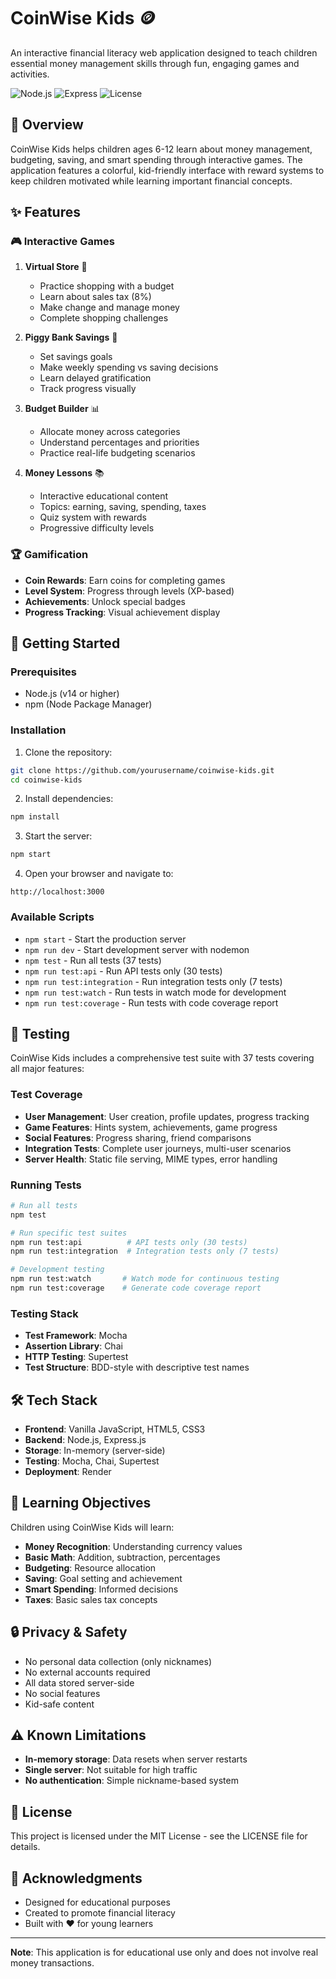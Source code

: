 # CoinWise Kids 🪙

An interactive financial literacy web application designed to teach children essential money management skills through fun, engaging games and activities.

![Node.js](https://img.shields.io/badge/Node.js-v14+-green)
![Express](https://img.shields.io/badge/Express-v4.18+-blue)
![License](https://img.shields.io/badge/License-MIT-yellow)

## 🎯 Overview

CoinWise Kids helps children ages 6-12 learn about money management, budgeting, saving, and smart spending through interactive games. The application features a colorful, kid-friendly interface with reward systems to keep children motivated while learning important financial concepts.

## ✨ Features

### 🎮 Interactive Games

1. **Virtual Store** 🛒
   - Practice shopping with a budget
   - Learn about sales tax (8%)
   - Make change and manage money
   - Complete shopping challenges

2. **Piggy Bank Savings** 🐷
   - Set savings goals
   - Make weekly spending vs saving decisions
   - Learn delayed gratification
   - Track progress visually

3. **Budget Builder** 📊
   - Allocate money across categories
   - Understand percentages and priorities
   - Practice real-life budgeting scenarios

4. **Money Lessons** 📚
   - Interactive educational content
   - Topics: earning, saving, spending, taxes
   - Quiz system with rewards
   - Progressive difficulty levels

### 🏆 Gamification

- **Coin Rewards**: Earn coins for completing games
- **Level System**: Progress through levels (XP-based)
- **Achievements**: Unlock special badges
- **Progress Tracking**: Visual achievement display

## 🚀 Getting Started

### Prerequisites

- Node.js (v14 or higher)
- npm (Node Package Manager)

### Installation

1. Clone the repository:
```bash
git clone https://github.com/yourusername/coinwise-kids.git
cd coinwise-kids
```

2. Install dependencies:
```bash
npm install
```

3. Start the server:
```bash
npm start
```

4. Open your browser and navigate to:
```
http://localhost:3000
```

### Available Scripts

- `npm start` - Start the production server
- `npm run dev` - Start development server with nodemon
- `npm test` - Run all tests (37 tests)
- `npm run test:api` - Run API tests only (30 tests)
- `npm run test:integration` - Run integration tests only (7 tests)
- `npm run test:watch` - Run tests in watch mode for development
- `npm run test:coverage` - Run tests with code coverage report

## 🧪 Testing

CoinWise Kids includes a comprehensive test suite with 37 tests covering all major features:

### Test Coverage

- **User Management**: User creation, profile updates, progress tracking
- **Game Features**: Hints system, achievements, game progress
- **Social Features**: Progress sharing, friend comparisons
- **Integration Tests**: Complete user journeys, multi-user scenarios
- **Server Health**: Static file serving, MIME types, error handling

### Running Tests

```bash
# Run all tests
npm test

# Run specific test suites
npm run test:api          # API tests only (30 tests)
npm run test:integration  # Integration tests only (7 tests)

# Development testing
npm run test:watch       # Watch mode for continuous testing
npm run test:coverage    # Generate code coverage report
```

### Testing Stack

- **Test Framework**: Mocha
- **Assertion Library**: Chai
- **HTTP Testing**: Supertest
- **Test Structure**: BDD-style with descriptive test names

## 🛠️ Tech Stack

- **Frontend**: Vanilla JavaScript, HTML5, CSS3
- **Backend**: Node.js, Express.js
- **Storage**: In-memory (server-side)
- **Testing**: Mocha, Chai, Supertest
- **Deployment**: Render

## 🎯 Learning Objectives

Children using CoinWise Kids will learn:

- **Money Recognition**: Understanding currency values
- **Basic Math**: Addition, subtraction, percentages
- **Budgeting**: Resource allocation
- **Saving**: Goal setting and achievement
- **Smart Spending**: Informed decisions
- **Taxes**: Basic sales tax concepts

## 🔒 Privacy & Safety

- No personal data collection (only nicknames)
- No external accounts required
- All data stored server-side
- No social features
- Kid-safe content

## ⚠️ Known Limitations

- **In-memory storage**: Data resets when server restarts
- **Single server**: Not suitable for high traffic
- **No authentication**: Simple nickname-based system

## 📄 License

This project is licensed under the MIT License - see the LICENSE file for details.

## 🙏 Acknowledgments

- Designed for educational purposes
- Created to promote financial literacy
- Built with ❤️ for young learners

---

**Note**: This application is for educational use only and does not involve real money transactions.